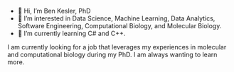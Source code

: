 - 👋 Hi, I’m Ben Kesler, PhD
- 👀 I’m interested in Data Science, Machine Learning, Data Analytics, Software Engineering, Computational Biology, and Molecular Biology.
- 🌱 I’m currently learning C# and C++.

I am currently looking for a job that leverages my experiences in molecular and computational biology during my PhD. I am always wanting to learn more.


<!---
bkkesler/bkkesler is a ✨ special ✨ repository because its `README.md` (this file) appears on your GitHub profile.
You can click the Preview link to take a look at your changes.

- 💞️ I’m looking to collaborate on ...
- 📫 How to reach me ...
--->

